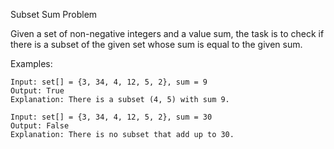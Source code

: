
Subset Sum Problem

Given a set of non-negative integers and a value sum, the task is to check if there is a subset of the given set whose sum is equal to the given sum. 

Examples: 

    Input: set[] = {3, 34, 4, 12, 5, 2}, sum = 9
    Output: True
    Explanation: There is a subset (4, 5) with sum 9.

    Input: set[] = {3, 34, 4, 12, 5, 2}, sum = 30
    Output: False
    Explanation: There is no subset that add up to 30.